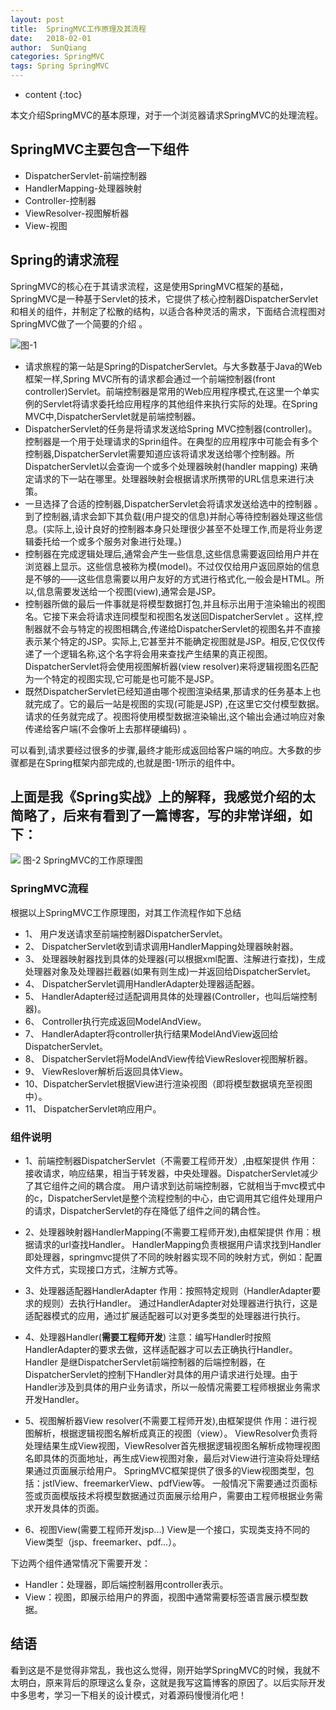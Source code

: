 ```yaml
---
layout: post
title:  SpringMVC工作原理及其流程
date:   2018-02-01
author:  SunQiang
categories: SpringMVC 
tags: Spring SpringMVC
---
```


* content
{:toc}

本文介绍SpringMVC的基本原理，对于一个浏览器请求SpringMVC的处理流程。





## SpringMVC主要包含一下组件

* DispatcherServlet-前端控制器
* HandlerMapping-处理器映射
* Controller-控制器
* ViewResolver-视图解析器
* View-视图

## Spring的请求流程

SpringMVC的核心在于其请求流程，这是使用SpringMVC框架的基础，SpringMVC是一种基于Servlet的技术，它提供了核心控制器DispatcherServlet和相关的组件，并制定了松散的结构，以适合各种灵活的需求，下面结合流程图对SpringMVC做了一个简要的介绍 。

![](https://timgsa.baidu.com/timg?image&quality=80&size=b9999_10000&sec=1517499733177&di=ef30c99d3049143e66bdd5d522571c4b&imgtype=0&src=http%3A%2F%2Fstatic.oschina.net%2Fuploads%2Fspace%2F2014%2F0125%2F000146_Q892_1417419.png)图-1

* 请求旅程的第一站是Spring的DispatcherServlet。与大多数基于Java的Web框架一样,Spring MVC所有的请求都会通过一个前端控制器(front controller)Servlet。前端控制器是常用的Web应用程序模式,在这里一个单实例的Servlet将请求委托给应用程序的其他组件来执行实际的处理。在Spring MVC中,DispatcherServlet就是前端控制器。
* DispatcherServlet的任务是将请求发送给Spring MVC控制器(controller)。控制器是一个用于处理请求的Sprin组件。在典型的应用程序中可能会有多个控制器,DispatcherServlet需要知道应该将请求发送给哪个控制器。所DispatcherServlet以会查询一个或多个处理器映射(handler mapping) 来确定请求的下一站在哪里。处理器映射会根据请求所携带的URL信息来进行决策。
*  一旦选择了合适的控制器,DispatcherServlet会将请求发送给选中的控制器 。到了控制器,请求会卸下其负载(用户提交的信息)并耐心等待控制器处理这些信息。(实际上,设计良好的控制器本身只处理很少甚至不处理工作,而是将业务逻辑委托给一个或多个服务对象进行处理。)
* 控制器在完成逻辑处理后,通常会产生一些信息,这些信息需要返回给用户并在浏览器上显示。这些信息被称为模(model)。不过仅仅给用户返回原始的信息是不够的——这些信息需要以用户友好的方式进行格式化,一般会是HTML。所以,信息需要发送给一个视图(view),通常会是JSP。
* 控制器所做的最后一件事就是将模型数据打包,并且标示出用于渲染输出的视图名。它接下来会将请求连同模型和视图名发送回DispatcherServlet 。这样,控制器就不会与特定的视图相耦合,传递给DispatcherServlet的视图名并不直接表示某个特定的JSP。实际上,它甚至并不能确定视图就是JSP。相反,它仅仅传递了一个逻辑名称,这个名字将会用来查找产生结果的真正视图。DispatcherServlet将会使用视图解析器(view resolver)来将逻辑视图名匹配为一个特定的视图实现,它可能是也可能不是JSP。
* 既然DispatcherServlet已经知道由哪个视图渲染结果,那请求的任务基本上也就完成了。它的最后一站是视图的实现(可能是JSP) ,在这里它交付模型数据。请求的任务就完成了。视图将使用模型数据渲染输出,这个输出会通过响应对象传递给客户端(不会像听上去那样硬编码) 。

可以看到,请求要经过很多的步骤,最终才能形成返回给客户端的响应。大多数的步骤都是在Spring框架内部完成的,也就是图-1所示的组件中。

## 上面是我《Spring实战》上的解释，我感觉介绍的太简略了，后来有看到了一篇博客，写的非常详细，如下：


![](https://images2015.cnblogs.com/blog/249993/201612/249993-20161212142542042-2117679195.jpg)
图-2 SpringMVC的工作原理图

### SpringMVC流程

根据以上SpringMVC工作原理图，对其工作流程作如下总结

* 1、  用户发送请求至前端控制器DispatcherServlet。
* 2、  DispatcherServlet收到请求调用HandlerMapping处理器映射器。
* 3、  处理器映射器找到具体的处理器(可以根据xml配置、注解进行查找)，生成处理器对象及处理器拦截器(如果有则生成)一并返回给DispatcherServlet。
* 4、  DispatcherServlet调用HandlerAdapter处理器适配器。
* 5、  HandlerAdapter经过适配调用具体的处理器(Controller，也叫后端控制器)。
* 6、  Controller执行完成返回ModelAndView。
* 7、  HandlerAdapter将controller执行结果ModelAndView返回给DispatcherServlet。
* 8、  DispatcherServlet将ModelAndView传给ViewReslover视图解析器。
* 9、  ViewReslover解析后返回具体View。
* 10、DispatcherServlet根据View进行渲染视图（即将模型数据填充至视图中）。
* 11、 DispatcherServlet响应用户。

### 组件说明

* 1、前端控制器DispatcherServlet（不需要工程师开发）,由框架提供
作用：接收请求，响应结果，相当于转发器，中央处理器。DispatcherServlet减少了其它组件之间的耦合度。
用户请求到达前端控制器，它就相当于mvc模式中的c，DispatcherServlet是整个流程控制的中心，由它调用其它组件处理用户的请求，DispatcherServlet的存在降低了组件之间的耦合性。
* 2、处理器映射器HandlerMapping(不需要工程师开发),由框架提供
作用：根据请求的url查找Handler。
HandlerMapping负责根据用户请求找到Handler即处理器，springmvc提供了不同的映射器实现不同的映射方式，例如：配置文件方式，实现接口方式，注解方式等。
* 3、处理器适配器HandlerAdapter
作用：按照特定规则（HandlerAdapter要求的规则）去执行Handler。
通过HandlerAdapter对处理器进行执行，这是适配器模式的应用，通过扩展适配器可以对更多类型的处理器进行执行。

* 4、处理器Handler(**需要工程师开发**)
注意：编写Handler时按照HandlerAdapter的要求去做，这样适配器才可以去正确执行Handler。Handler 是继DispatcherServlet前端控制器的后端控制器，在DispatcherServlet的控制下Handler对具体的用户请求进行处理。由于Handler涉及到具体的用户业务请求，所以一般情况需要工程师根据业务需求开发Handler。
* 5、视图解析器View resolver(不需要工程师开发),由框架提供
作用：进行视图解析，根据逻辑视图名解析成真正的视图（view）。
ViewResolver负责将处理结果生成View视图，ViewResolver首先根据逻辑视图名解析成物理视图名即具体的页面地址，再生成View视图对象，最后对View进行渲染将处理结果通过页面展示给用户。 SpringMVC框架提供了很多的View视图类型，包括：jstlView、freemarkerView、pdfView等。
一般情况下需要通过页面标签或页面模版技术将模型数据通过页面展示给用户，需要由工程师根据业务需求开发具体的页面。
* 6、视图View(需要工程师开发jsp...)
View是一个接口，实现类支持不同的View类型（jsp、freemarker、pdf...）。


下边两个组件通常情况下需要开发：

* Handler：处理器，即后端控制器用controller表示。
* View：视图，即展示给用户的界面，视图中通常需要标签语言展示模型数据。

## 结语

看到这是不是觉得非常乱，我也这么觉得，刚开始学SpringMVC的时候，我就不太明白，原来背后的原理这么复杂，这就是我写这篇博客的原因了。以后实际开发中多思考，学习一下相关的设计模式，对着源码慢慢消化吧！

 











